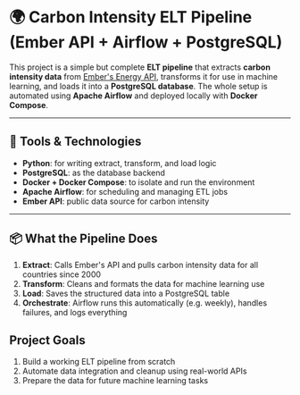 # 🌍 Carbon Intensity ELT Pipeline (Ember API + Airflow + PostgreSQL)

This project is a simple but complete **ELT pipeline** that extracts **carbon intensity data** from [Ember's Energy API](https://ember-climate.org/), transforms it for use in machine learning, and loads it into a **PostgreSQL database**. The whole setup is automated using **Apache Airflow** and deployed locally with **Docker Compose**.

---

## 🔧 Tools & Technologies

- **Python**: for writing extract, transform, and load logic
- **PostgreSQL**: as the database backend
- **Docker + Docker Compose**: to isolate and run the environment
- **Apache Airflow**: for scheduling and managing ETL jobs
- **Ember API**: public data source for carbon intensity

---

## 📦 What the Pipeline Does

1. **Extract**: Calls Ember's API and pulls carbon intensity data for all countries since 2000
2. **Transform**: Cleans and formats the data for machine learning use
3. **Load**: Saves the structured data into a PostgreSQL table
4. **Orchestrate**: Airflow runs this automatically (e.g. weekly), handles failures, and logs everything

## Project Goals
1. Build a working ELT pipeline from scratch
2. Automate data integration and cleanup using real-world APIs
3. Prepare the data for future machine learning tasks
 
 
